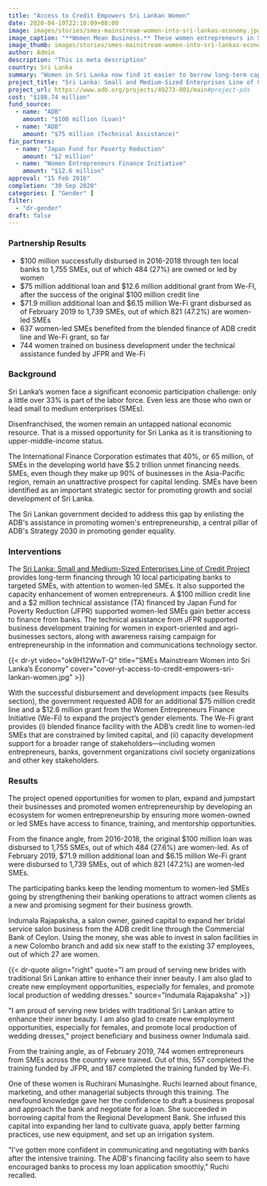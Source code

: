 ```yaml
---
title: "Access to Credit Empowers Sri Lankan Women"
date: 2020-04-10T22:10:09+08:00
image: images/stories/smes-mainstream-women-into-sri-lankas-economy.jpg
image_caption: "**Women Mean Business.** These women entrepreneurs in Sri Lanka and many others like them can now obtain loans faster and easier from local banks to jumpstart their own small business enterprises."
image_thumb: images/stories/smes-mainstream-women-into-sri-lankas-economy-th.jpg
author: Admin
description: "This is meta description"
country: Sri Lanka
summary: "Women in Sri Lanka now find it easier to borrow long-term capital from banks under the ADB’s Sri Lanka: Small and Medium-Sized Enterprises Line of Credit Project that is supported by Women Entrepreneurs Finance Initiative (We-Fi) grant and the Japan Fund for Poverty Reduction (JFPR)."
project_title: "Sri Lanka: Small and Medium-Sized Enterprises Line of Credit Project"
project_url: https://www.adb.org/projects/49273-001/main#project-pds
cost: "$188.74 million"
fund_source: 
  - name: "ADB"
    amount: "$100 million (Loan)"
  - name: "ADB"
    amount: "$75 million (Technical Assistance)"
fin_partners:
  - name: "Japan Fund for Poverty Reduction"
    amount: "$2 million"
  - name: "Women Entrepreneurs Finance Initiative"
    amount: "$12.6 million"
approval: "15 Feb 2016"
completion: "30 Sep 2020"
categories: [ "Gender​" ]
filter:
  - "dr-gender"
draft: false
---
```


### Partnership Results

<ul class="dr-results">
<li><i class="icon-check-circle"></i>$100 million successfully disbursed in 2016-2018 through ten local banks to 1,755 SMEs, out of which 484 (27%) are owned or led by women</li>
<li><i class="icon-check-circle"></i>$75 million additional loan and $12.6 million additional grant from We-FI, after the success of the original $100 million credit line</li>
<li><i class="icon-check-circle"></i>$71.9 million additional loan and $6.15 million We-Fi grant disbursed as of February 2019 to 1,739 SMEs, out of which 821 (47.2%) are women-led SMEs</li> 
<li><i class="icon-check-circle"></i>637 women-led SMEs benefited from the blended finance of ADB credit line and We-Fi grant, so far</li>
<li><i class="icon-check-circle"></i>744 women trained on business development under the technical assistance funded by JFPR and We-Fi</li>
</ul>

### Background
Sri Lanka’s women face a significant economic participation challenge:  only a little over 33% is part of the labor force. Even less are those who own or lead small to medium enterprises (SMEs).  

Disenfranchised, the women remain an untapped national economic resource. That is a missed opportunity for Sri Lanka as it is transitioning to upper-middle-income status.  

The International Finance Corporation estimates that 40%, or 65 million, of SMEs in the developing world have $5.2 trillion unmet financing needs. SMEs, even though they make up 90% of businesses in the Asia-Pacific region, remain an unattractive prospect for capital lending. SMEs have been identified as an important strategic sector for promoting growth and social development of Sri Lanka.

The Sri Lankan government decided to address this gap by enlisting the ADB's assistance in promoting women's entrepreneurship, a central pillar of ADB's Strategy 2030 in promoting gender equality.  

### Interventions

The [Sri Lanka: Small and Medium-Sized Enterprises Line of Credit Project](https://www.adb.org/projects/49273-001/main#project-pds) provides long-term financing through 10 local participating banks to targeted SMEs, with attention to women-led SMEs. It also supported the capacity enhancement of women entrepreneurs. A $100 million credit line and a $2 million technical assistance (TA) financed by Japan Fund for Poverty Reduction (JFPR) supported women-led SMEs gain better access to finance from banks. The technical assistance from JFPR supported business development training for women in export-oriented and agri-businesses sectors, along with awareness raising campaign for entrepreneurship in the information and communications technology sector.  

{{< dr-yt video="ok9H12WwT-Q" title="SMEs Mainstream Women into Sri Lanka’s Economy" cover="cover-yt-access-to-credit-empowers-sri-lankan-women.jpg" >}}

With the successful disbursement and development impacts (see Results section), the government requested ADB for an additional $75 million credit line and a $12.6 million grant from the Women Entrepreneurs Finance Initiative (We-Fi) to expand the project’s gender elements. The We-Fi grant provides (i) blended finance facility with the ADB’s credit line to women-led SMEs that are constrained by limited capital, and (ii) capacity development support for a broader range of stakeholders—including women entrepreneurs, banks, government organizations civil society organizations and other key stakeholders.  

### Results

The project opened opportunities for women to plan, expand and jumpstart their businesses and promoted women entrepreneurship by developing an ecosystem for women entrepreneurship by ensuring more women-owned or led SMEs have access to finance, training, and mentorship opportunities.  

From the finance angle, from 2016-2018, the original $100 million loan was disbursed to 1,755 SMEs, out of which 484 (27.6%) are women-led. As of February 2019, $71.9 million additional loan and $6.15 million We-Fi grant were disbursed to 1,739 SMEs, out of which 821 (47.2%) are women-led SMEs.

The participating banks keep the lending momentum to women-led SMEs going by strengthening their banking operations to attract women clients as a new and promising segment for their business growth.

Indumala Rajapaksha, a salon owner, gained capital to expand her bridal service salon business from the ADB credit line through the Commercial Bank of Ceylon. Using the money, she was able to invest in salon facilities in a new Colombo branch and add six new staff to the existing 37 employees, out of which 27 are women. 

{{< dr-quote align="right" quote="I am proud of serving new brides with traditional Sri Lankan attire to enhance their inner beauty. I am also glad to create new employment opportunities, especially for females, and promote local production of wedding dresses." source="Indumala Rajapaksha" >}}

"I am proud of serving new brides with traditional Sri Lankan attire to enhance their inner beauty. I am also glad to create new employment opportunities, especially for females, and promote local production of wedding dresses," project beneficiary and business owner Indumala said.

From the training angle, as of February 2019, 744 women entrepreneurs from SMEs across the country were trained. Out of this, 557 completed the training funded by JFPR, and 187 completed the training funded by We-Fi.  

One of these women is Ruchirani Munasinghe. Ruchi learned about finance, marketing, and other managerial subjects through this training. The newfound knowledge gave her the confidence to draft a business proposal and approach the bank and negotiate for a loan. She succeeded in borrowing capital from the Regional Development Bank. She infused this capital into expanding her land to cultivate guava, apply better farming practices, use new equipment, and set up an irrigation system.  

"I've gotten more confident in communicating and negotiating with banks after the intensive training. The ADB's financing facility also seem to have encouraged banks to process my loan application smoothly," Ruchi recalled.